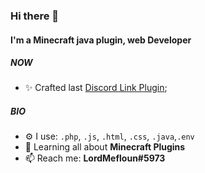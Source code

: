 ### Hi there 👋

#### I'm a Minecraft java plugin, web Developer

##### NOW

- ✨ Crafted last [Discord Link Plugin](https://github.com/LordMefloun/LinkDiscord);

##### BIO

- ⚙️ I use: `.php`, `.js`, `.html`, `.css`, `.java`,`.env` 
- 🌱 Learning all about **Minecraft Plugins**
- 📫 Reach me: **LordMefloun#5973**
